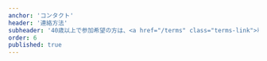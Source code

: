 ```yaml
---
anchor: 'コンタクト'
header: '連絡方法'
subheader: '40歳以上で参加希望の方は、<a href="/terms" class="terms-link">利用規約</a>に記載の運営者までお問い合わせください。'
order: 6
published: true
---
```


